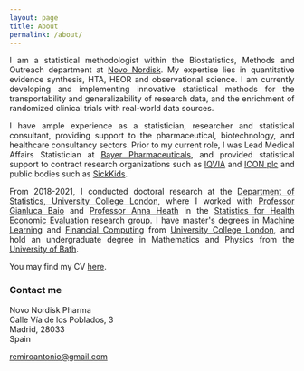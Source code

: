 ```yaml
---
layout: page
title: About
permalink: /about/
---
```


<p align="justify">I am a statistical methodologist within the Biostatistics, Methods and Outreach department at <a href="https://novonordisk.com/">Novo Nordisk</a>. My expertise lies in quantitative evidence synthesis, HTA, HEOR and observational science. I am currently developing and implementing innovative statistical methods for the transportability and generalizability of research data, and the enrichment of randomized clinical trials with real-world data sources.</p>  

<p align="justify">I have ample experience as a statistician, researcher and statistical consultant, providing support to the pharmaceutical, biotechnology, and healthcare consultancy sectors. Prior to my current role, I was Lead Medical Affairs Statistician at <a href="https://pharma.bayer.com/">Bayer Pharmaceuticals</a>, and provided statistical support to contract research organizations such as <a href="https://www.iqvia.com/">IQVIA</a> and <a href="https://www.iconplc.com/">ICON plc</a> and public bodies such as <a href="https://www.sickkids.ca/">SickKids</a>.</p> 

<p align="justify">From 2018-2021, I conducted doctoral research at the <a href="https://www.ucl.ac.uk/statistics/">Department of Statistics, University College London</a>, where I worked with <a href="http://www.statistica.it/gianluca/">Professor Gianluca Baio</a> and <a href="https://sites.google.com/site/annaheathstats/">Professor Anna Heath</a> in the <a href="https://egon.stats.ucl.ac.uk/research/statistics-health-economics/">Statistics for Health Economic Evaluation</a> research group. I have master's degrees in <a href="http://www.cs.ucl.ac.uk/prospective_students/msc_machine_learning/">Machine Learning</a> and <a href="https://www.ucl.ac.uk/prospective-students/graduate/research-degrees/financial-computing-mres-mphil-phd">Financial Computing</a> from <a href="http://www.ucl.ac.uk">University College London</a>, and hold an undergraduate degree in Mathematics and Physics from the <a href="https://www.bath.ac.uk/">University of Bath</a>.</p>

You may find my CV [here](http://remiroazocar.com/remiroazocar_CV_2024.pdf).

### Contact me

Novo Nordisk Pharma<br/>
Calle Vía de los Poblados, 3<br/>
Madrid, 28033<br/>
Spain<br/>

[remiroantonio@gmail.com](mailto:remiroantonio@gmail.com)<br/>
